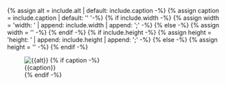 {% assign alt = include.alt | default: include.caption -%}
{% assign caption = include.caption | default: '' '-%}
{% if include.width -%}
{% assign width = 'width: ' | append: include.width | append: ';' -%}
{% else -%}
{% assign width = '' -%}
{% endif -%}
{% if include.height -%}
{% assign height = 'height: ' | append: include.height | append: ';' -%}
{% else -%}
{% assign height = '' -%}
{% endif -%}

<figure class="site-figure {{include.class}}">
  <div class="site-figure-container">
    <img src='/assets/images/docs/{{include.image}}' class='{{include.img-class}}' alt='{{alt}}' style='{{width}} {{height}}'>
    {% if caption -%}
      <figcaption class="figure-caption">{{caption}}</figcaption>
    {% endif -%}
  </div>
</figure>
